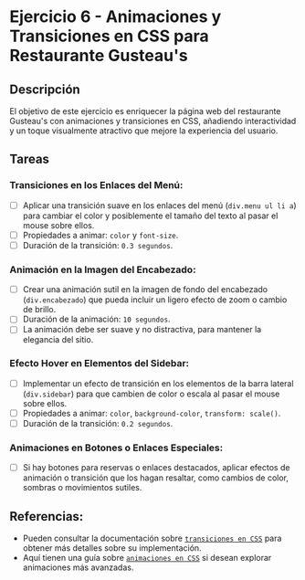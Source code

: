 # Ejercicio 6 - Animaciones y Transiciones en CSS para Restaurante Gusteau's

## Descripción

El objetivo de este ejercicio es enriquecer la página web del restaurante Gusteau's con animaciones y transiciones en CSS, añadiendo interactividad y un toque visualmente atractivo que mejore la experiencia del usuario.

## Tareas

### Transiciones en los Enlaces del Menú:

- [ ] Aplicar una transición suave en los enlaces del menú (`div.menu ul li a`) para cambiar el color y posiblemente el tamaño del texto al pasar el mouse sobre ellos.
- [ ] Propiedades a animar: `color` y `font-size`.
- [ ] Duración de la transición: `0.3 segundos`.

### Animación en la Imagen del Encabezado:

- [ ] Crear una animación sutil en la imagen de fondo del encabezado (`div.encabezado`) que pueda incluir un ligero efecto de zoom o cambio de brillo.
- [ ] Duración de la animación: `10 segundos`.
- [ ] La animación debe ser suave y no distractiva, para mantener la elegancia del sitio.

### Efecto Hover en Elementos del Sidebar:

- [ ] Implementar un efecto de transición en los elementos de la barra lateral (`div.sidebar`) para que cambien de color o escala al pasar el mouse sobre ellos.
- [ ] Propiedades a animar: `color`, `background-color`, `transform: scale()`.
- [ ] Duración de la transición: `0.2 segundos`.

### Animaciones en Botones o Enlaces Especiales:

- [ ] Si hay botones para reservas o enlaces destacados, aplicar efectos de animación o transición que los hagan resaltar, como cambios de color, sombras o movimientos sutiles.

## Referencias:

- Pueden consultar la documentación sobre [`transiciones en CSS`](https://developer.mozilla.org/es/docs/Web/CSS/transition) para obtener más detalles sobre su implementación.
- Aquí tienen una guía sobre [`animaciones en CSS`](https://developer.mozilla.org/es/docs/Web/CSS/animation) si desean explorar animaciones más avanzadas.

